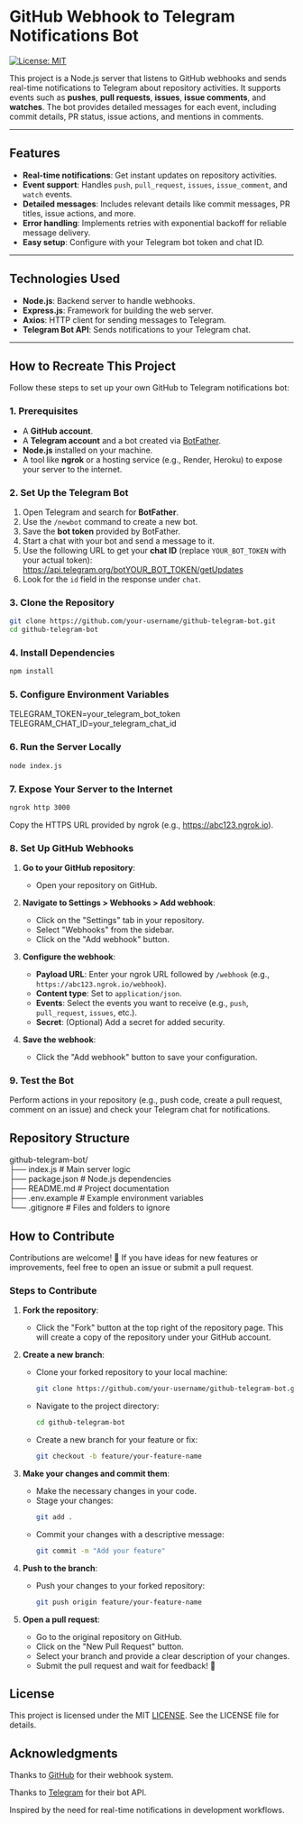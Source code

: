 # GitHub Webhook to Telegram Notifications Bot

[![License: MIT](https://img.shields.io/badge/License-MIT-blue.svg)](https://opensource.org/licenses/MIT)

This project is a Node.js server that listens to GitHub webhooks and sends real-time notifications to Telegram about repository activities. It supports events such as **pushes**, **pull requests**, **issues**, **issue comments**, and **watches**. The bot provides detailed messages for each event, including commit details, PR status, issue actions, and mentions in comments.

---

## Features

- **Real-time notifications**: Get instant updates on repository activities.
- **Event support**: Handles `push`, `pull_request`, `issues`, `issue_comment`, and `watch` events.
- **Detailed messages**: Includes relevant details like commit messages, PR titles, issue actions, and more.
- **Error handling**: Implements retries with exponential backoff for reliable message delivery.
- **Easy setup**: Configure with your Telegram bot token and chat ID.

---

## Technologies Used

- **Node.js**: Backend server to handle webhooks.
- **Express.js**: Framework for building the web server.
- **Axios**: HTTP client for sending messages to Telegram.
- **Telegram Bot API**: Sends notifications to your Telegram chat.

---

## How to Recreate This Project

Follow these steps to set up your own GitHub to Telegram notifications bot:

### 1. Prerequisites

- A **GitHub account**.
- A **Telegram account** and a bot created via [BotFather](https://core.telegram.org/bots#botfather).
- **Node.js** installed on your machine.
- A tool like **ngrok** or a hosting service (e.g., Render, Heroku) to expose your server to the internet.

### 2. Set Up the Telegram Bot

1. Open Telegram and search for **BotFather**.
2. Use the `/newbot` command to create a new bot.
3. Save the **bot token** provided by BotFather.
4. Start a chat with your bot and send a message to it.
5. Use the following URL to get your **chat ID** (replace `YOUR_BOT_TOKEN` with your actual token): https://api.telegram.org/botYOUR_BOT_TOKEN/getUpdates
6. Look for the `id` field in the response under `chat`.

### 3. Clone the Repository

```bash
git clone https://github.com/your-username/github-telegram-bot.git
cd github-telegram-bot
```

### 4. Install Dependencies

```bash
npm install
```

### 5. Configure Environment Variables

TELEGRAM_TOKEN=your_telegram_bot_token
TELEGRAM_CHAT_ID=your_telegram_chat_id

### 6. Run the Server Locally

```bash
node index.js
```

### 7. Expose Your Server to the Internet

```bash
ngrok http 3000
```
Copy the HTTPS URL provided by ngrok (e.g., https://abc123.ngrok.io).

### 8. Set Up GitHub Webhooks

1. **Go to your GitHub repository**:
   - Open your repository on GitHub.

2. **Navigate to Settings > Webhooks > Add webhook**:
   - Click on the "Settings" tab in your repository.
   - Select "Webhooks" from the sidebar.
   - Click on the "Add webhook" button.

3. **Configure the webhook**:
   - **Payload URL**: Enter your ngrok URL followed by `/webhook` (e.g., `https://abc123.ngrok.io/webhook`).
   - **Content type**: Set to `application/json`.
   - **Events**: Select the events you want to receive (e.g., `push`, `pull_request`, `issues`, etc.).
   - **Secret**: (Optional) Add a secret for added security.

4. **Save the webhook**:
   - Click the "Add webhook" button to save your configuration.

### 9. Test the Bot

Perform actions in your repository (e.g., push code, create a pull request, comment on an issue) and check your Telegram chat for notifications.

## Repository Structure

github-telegram-bot/  
├── index.js            # Main server logic  
├── package.json        # Node.js dependencies  
├── README.md           # Project documentation  
├── .env.example        # Example environment variables  
└── .gitignore          # Files and folders to ignore  

## How to Contribute

Contributions are welcome! 🎉 If you have ideas for new features or improvements, feel free to open an issue or submit a pull request.

### Steps to Contribute

1. **Fork the repository**:
   - Click the "Fork" button at the top right of the repository page. This will create a copy of the repository under your GitHub account.

2. **Create a new branch**:
   - Clone your forked repository to your local machine:
     ```bash
     git clone https://github.com/your-username/github-telegram-bot.git
     ```
   - Navigate to the project directory:
     ```bash
     cd github-telegram-bot
     ```
   - Create a new branch for your feature or fix:
     ```bash
     git checkout -b feature/your-feature-name
     ```

3. **Make your changes and commit them**:
   - Make the necessary changes in your code.
   - Stage your changes:
     ```bash
     git add .
     ```
   - Commit your changes with a descriptive message:
     ```bash
     git commit -m "Add your feature"
     ```

4. **Push to the branch**:
   - Push your changes to your forked repository:
     ```bash
     git push origin feature/your-feature-name
     ```

5. **Open a pull request**:
   - Go to the original repository on GitHub.
   - Click on the "New Pull Request" button.
   - Select your branch and provide a clear description of your changes.
   - Submit the pull request and wait for feedback! 🚀

## License
This project is licensed under the MIT [LICENSE](LICENSE). See the LICENSE file for details.

## Acknowledgments
Thanks to [GitHub](https://github.com) for their webhook system.

Thanks to [Telegram](https://web.telegram.org) for their bot API.

Inspired by the need for real-time notifications in development workflows.  
